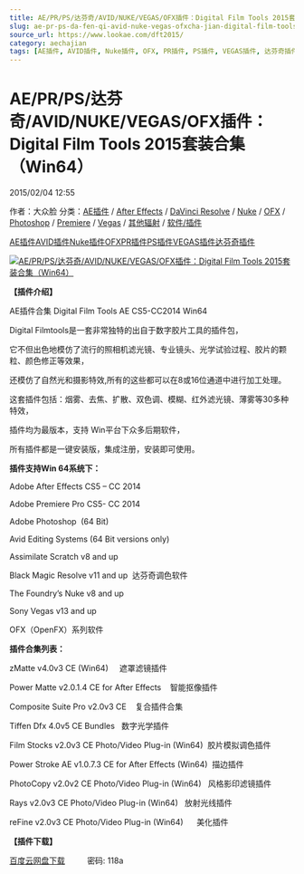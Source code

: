 ```yaml
---
title: AE/PR/PS/达芬奇/AVID/NUKE/VEGAS/OFX插件：Digital Film Tools 2015套装合集（Win64）
slug: ae-pr-ps-da-fen-qi-avid-nuke-vegas-ofxcha-jian-digital-film-tools-2015tao-zhuang-he-ji-win64
source_url: https://www.lookae.com/dft2015/
category: aechajian
tags: [AE插件, AVID插件, Nuke插件, OFX, PR插件, PS插件, VEGAS插件, 达芬奇插件]
---
```

# AE/PR/PS/达芬奇/AVID/NUKE/VEGAS/OFX插件：Digital Film Tools 2015套装合集（Win64）

2015/02/04 12:55

作者：大众脸
分类：[AE插件](https://www.lookae.com/after-effects/aechajian/) / [After Effects](https://www.lookae.com/after-effects/) / [DaVinci Resolve](https://www.lookae.com/qitarjcj/resolvezy/) / [Nuke](https://www.lookae.com/qitarjcj/nukezy/) / [OFX](https://www.lookae.com/qitarjcj/ofxzy/) / [Photoshop](https://www.lookae.com/qitarjcj/pszy/) / [Premiere](https://www.lookae.com/qitarjcj/premierezy/) / [Vegas](https://www.lookae.com/qitarjcj/vegaszy/) / [其他辐射](https://www.lookae.com/others/) / [软件/插件](https://www.lookae.com/qitarjcj/)

[AE插件](https://www.lookae.com/tag/ae%e6%8f%92%e4%bb%b6/)[AVID插件](https://www.lookae.com/tag/avid%e6%8f%92%e4%bb%b6/)[Nuke插件](https://www.lookae.com/tag/nuke%e6%8f%92%e4%bb%b6/)[OFX](https://www.lookae.com/tag/ofx/)[PR插件](https://www.lookae.com/tag/pr%e6%8f%92%e4%bb%b6/)[PS插件](https://www.lookae.com/tag/ps%e6%8f%92%e4%bb%b6/)[VEGAS插件](https://www.lookae.com/tag/vegas%e6%8f%92%e4%bb%b6/)[达芬奇插件](https://www.lookae.com/tag/%e8%be%be%e8%8a%ac%e5%a5%87%e6%8f%92%e4%bb%b6/)

[![AE/PR/PS/达芬奇/AVID/NUKE/VEGAS/OFX插件：Digital Film Tools 2015套装合集（Win64）](https://www.lookae.com/wp-content/uploads/2014/07/DFT2014.jpg "AE/PR/PS/达芬奇/AVID/NUKE/VEGAS/OFX插件：Digital Film Tools 2015套装合集（Win64）-LookAE.com")](https://www.lookae.com/wp-content/uploads/2014/07/DFT2014.jpg)

**【插件介绍】**

AE插件合集 Digital Film Tools AE CS5-CC2014 Win64

Digital Filmtools是一套非常独特的出自于数字胶片工具的插件包，

它不但出色地模仿了流行的照相机滤光镜、专业镜头、光学试验过程、胶片的颗粒、颜色修正等效果，

还模仿了自然光和摄影特效,所有的这些都可以在8或16位通道中进行加工处理。

这套插件包括：烟雾、去焦、扩散、双色调、模糊、红外滤光镜、薄雾等30多种特效，

插件均为最版本，支持 Win平台下众多后期软件，

所有插件都是一键安装版，集成注册，安装即可使用。

**插件支持Win 64系统下：**

Adobe After Effects CS5 – CC 2014

Adobe Premiere Pro CS5- CC 2014

Adobe Photoshop  (64 Bit)

Avid Editing Systems (64 Bit versions only)

Assimilate Scratch v8 and up

Black Magic Resolve v11 and up  达芬奇调色软件

The Foundry’s Nuke v8 and up

Sony Vegas v13 and up

OFX（OpenFX）系列软件

**插件合集列表：**

zMatte v4.0v3 CE (Win64)     遮罩滤镜插件

Power Matte v2.0.1.4 CE for After Effects    智能抠像插件

Composite Suite Pro v2.0v3 CE    复合插件合集

Tiffen Dfx 4.0v5 CE Bundles   数字光学插件

Film Stocks v2.0v3 CE Photo/Video Plug-in (Win64)  胶片模拟调色插件

Power Stroke AE v1.0.7.3 CE for After Effects (Win64)  描边插件

PhotoCopy v2.0v2 CE Photo/Video Plug-in (Win64)   风格影印滤镜插件

Rays v2.0v3 CE Photo/Video Plug-in (Win64)   放射光线插件

reFine v2.0v3 CE Photo/Video Plug-in (Win64)      美化插件

**【插件下载】**

[百度云网盘下载](https://pan.baidu.com/s/1nt3dUQX)          密码: 118a
